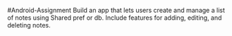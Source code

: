 #Android-Assignment
Build an app that lets users create and manage a list of notes using Shared pref or db. Include
features for adding, editing, and deleting notes.
